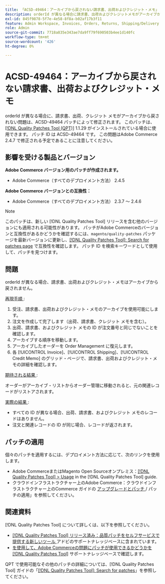 ```yaml
---
title: 「ACSD-49464：アーカイブから戻されない請求書、出荷およびクレジット・メモ」
description: orderId が異なる場合に請求書、出荷およびクレジットメモがアーカイブから戻されないAdobe Commerceの問題を修正するために、ACSD-49464 パッチを適用します。
exl-id: 845f9878-5f7e-4e58-8f8a-b02af17b3f11
feature: Admin Workspace, Invoices, Orders, Returns, Shipping/Delivery
role: Admin
source-git-commit: 7718a835e343ae7da9ff79f690503b4ee1d140fc
workflow-type: tm+mt
source-wordcount: '426'
ht-degree: 0%

---
```


# ACSD-49464：アーカイブから戻されない請求書、出荷およびクレジット・メモ

orderId が異なる場合に、請求書、出荷、クレジット メモがアーカイブから戻されない問題は、ACSD-49464 パッチによって修正されます。 このパッチは、[[!DNL Quality Patches Tool (QPT)]](/help/announcements/adobe-commerce-announcements/magento-quality-patches-released-new-tool-to-self-serve-quality-patches.md) 1.1.29 がインストールされている場合に使用できます。 パッチ ID は ACSD-49464 です。 この問題はAdobe Commerce 2.4.7 で修正される予定であることに注意してください。

## 影響を受ける製品とバージョン

**Adobe Commerce バージョン用のパッチが作成されます。**

* Adobe Commerce（すべてのデプロイメント方法） 2.4.5

**Adobe Commerce バージョンとの互換性：**

* Adobe Commerce（すべてのデプロイメント方法） 2.3.7 ～ 2.4.6

>[!NOTE]
>
>このパッチは、新しい [!DNL Quality Patches Tool] リリースを含む他のバージョンにも適用される可能性があります。 パッチがAdobe Commerceのバージョンと互換性があるかどうかを確認するには、`magento/quality-patches` パッケージを最新バージョンに更新し、[[!DNL Quality Patches Tool]: Search for patches page](https://experienceleague.adobe.com/tools/commerce-quality-patches/index.html?lang=ja) で互換性を確認します。 パッチ ID を検索キーワードとして使用して、パッチを見つけます。

## 問題

orderId が異なる場合、請求書、出荷およびクレジット・メモはアーカイブから戻されません。

<u> 再現手順 </u>:

1. 受注、請求書、出荷およびクレジット・メモのアーカイブを使用可能にします。
1. 注文を作成して完了します（出荷、請求書、クレジット メモを含む）。
1. 出荷、請求書、およびクレジット メモの ID が注文番号と同じでないことを確認します。
1. アーカイブする順序を移動します。
1. アーカイブしたオーダーを Order Management に復元します。
1. 各 [!UICONTROL Invoice]、[!UICONTROL Shipping]、[!UICONTROL Credit Memo] のグリッド・ページで、請求書、出荷およびクレジット・メモの詳細を確認します。

<u> 期待される結果 </u>:

オーダーがアーカイブ・リストからオーダー管理に移動されると、元の関連レコードがリストアされます。

<u> 実際の結果 </u>:

* すべての ID が異なる場合、出荷、請求書、およびクレジット メモのレコードはありません。
* 注文と関連レコードの ID が同じ場合、レコードが返されます。

## パッチの適用

個々のパッチを適用するには、デプロイメント方法に応じて、次のリンクを使用します。

* Adobe CommerceまたはMagento Open Sourceオンプレミス：[[!DNL Quality Patches Tool] > Usage](https://experienceleague.adobe.com/docs/commerce-operations/tools/quality-patches-tool/usage.html?lang=ja) in the [!DNL Quality Patches Tool] guide.
* クラウドインフラストラクチャー上のAdobe Commerce：クラウドインフラストラクチャー上のCommerce ガイドの [ アップグレードとパッチ ](https://experienceleague.adobe.com/docs/commerce-cloud-service/user-guide/develop/upgrade/apply-patches.html?lang=ja)/ パッチの適用」を参照してください。

## 関連資料

[!DNL Quality Patches Tool] について詳しくは、以下を参照してください。

* [[!DNL Quality Patches Tool]  リリース済み：品質パッチをセルフサービスで提供する新しいツール ](/help/announcements/adobe-commerce-announcements/magento-quality-patches-released-new-tool-to-self-serve-quality-patches.md) アドビのサポートナレッジベースに含まれています。
* [ を使用して、Adobe Commerceの問題にパッチが使用できるかどうかを  [!DNL Quality Patches Tool]](/help/support-tools/patches-available-in-qpt-tool/check-patch-for-magento-issue-with-magento-quality-patches.md) サポートナレッジベースで確認します。

QPT で使用可能なその他のパッチの詳細については、[!DNL Quality Patches Tool] ガイドの「[[!DNL Quality Patches Tool]: Search for patches](https://experienceleague.adobe.com/tools/commerce-quality-patches/index.html?lang=ja)」を参照してください。
